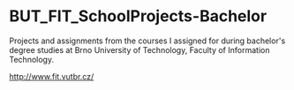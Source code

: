 BUT_FIT_SchoolProjects-Bachelor
===============================

Projects and assignments from the courses I assigned for during bachelor's degree studies at Brno University of Technology, Faculty of Information Technology.

http://www.fit.vutbr.cz/
